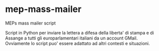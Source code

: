 # mep-mass-mailer
MEPs mass mailer script

Script in Python per inviare la lettera a difesa della liberta' di stampa e di Assange a tutti gli europarlamentari italiani da un account GMail. Ovviamente lo script puo' essere adattato ad altri contesti e situazioni.
